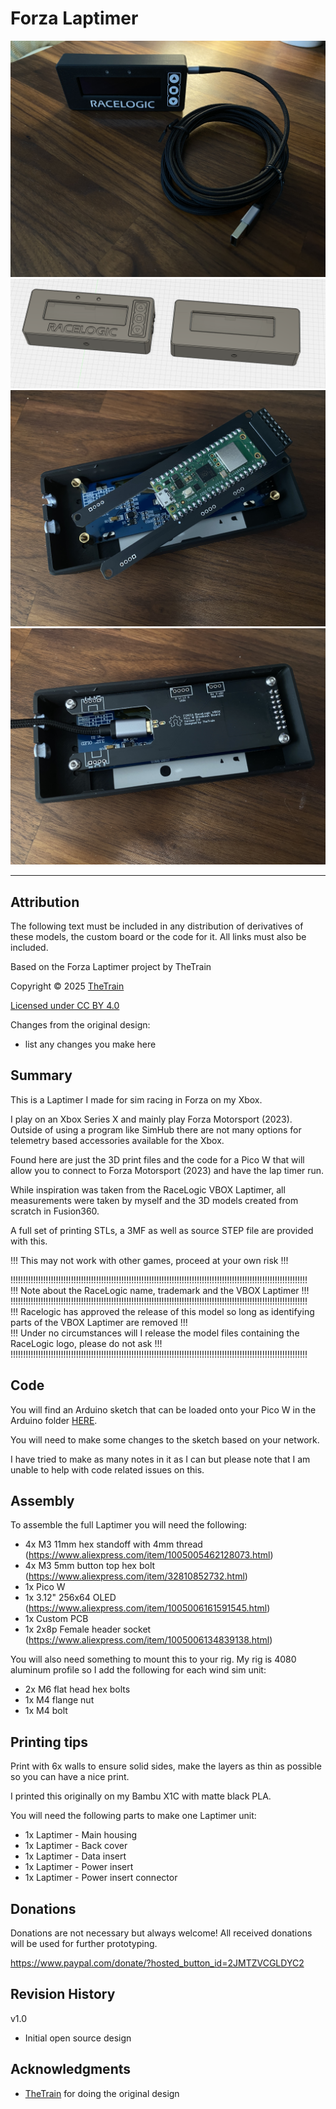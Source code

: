 # Forza Laptimer
![Laptimer 01](Assets/Laptimer_01.JPG)
![Laptimer 02](Assets/Laptimer_02.png)
![Laptimer 03](Assets/Laptimer_03.JPG)
![Laptimer 04](Assets/Laptimer_04.JPG)

---

## Attribution

The following text must be included in any distribution of derivatives of these models, the custom board or the code for it. All links must also be included.

Based on the Forza Laptimer project by TheTrain

Copyright © 2025 [TheTrain](https://x.com/thetrain24)

[Licensed under CC BY 4.0](https://creativecommons.org/licenses/by/4.0/)

Changes from the original design:
  - list any changes you make here


## Summary

This is a Laptimer I made for sim racing in Forza on my Xbox.  

I play on an Xbox Series X and mainly play Forza Motorsport (2023).  Outside of using a program like SimHub there are not many options for telemetry based accessories available for the Xbox.

Found here are just the 3D print files and the code for a Pico W that will allow you to connect to Forza Motorsport (2023) and have the lap timer run.

While inspiration was taken from the RaceLogic VBOX Laptimer, all measurements were taken by myself and the 3D models created from scratch in Fusion360.

A full set of printing STLs, a 3MF as well as source STEP file are provided with this.

!!! This may not work with other games, proceed at your own risk !!!

!!!!!!!!!!!!!!!!!!!!!!!!!!!!!!!!!!!!!!!!!!!!!!!!!!!!!!!!!!!!!!!!!!!!!!!!!!!!!!!!!!!!!!!!!!!!!!!!!!!!!!!!!!!!!!!!!!!!!!<br/>
!!! Note about the RaceLogic name, trademark and the VBOX Laptimer                                                 !!!<br/>
!!!!!!!!!!!!!!!!!!!!!!!!!!!!!!!!!!!!!!!!!!!!!!!!!!!!!!!!!!!!!!!!!!!!!!!!!!!!!!!!!!!!!!!!!!!!!!!!!!!!!!!!!!!!!!!!!!!!!!<br/>
!!! Racelogic has approved the release of this model so long as identifying parts of the VBOX Laptimer are removed !!!<br/>
!!! Under no circumstances will I release the model files containing the RaceLogic logo, please do not ask         !!!<br/>
!!!!!!!!!!!!!!!!!!!!!!!!!!!!!!!!!!!!!!!!!!!!!!!!!!!!!!!!!!!!!!!!!!!!!!!!!!!!!!!!!!!!!!!!!!!!!!!!!!!!!!!!!!!!!!!!!!!!!!<br/>


## Code

You will find an Arduino sketch that can be loaded onto your Pico W in the Arduino folder [HERE](Arduino%20Sketch/Xbox_Laptimer.ino).

You will need to make some changes to the sketch based on your network. 

I have tried to make as many notes in it as I can but please note that I am unable to help with code related issues on this.


## Assembly

To assemble the full Laptimer you will need the following:
- 4x M3 11mm hex standoff with 4mm thread (https://www.aliexpress.com/item/1005005462128073.html)
- 4x M3 5mm button top hex bolt (https://www.aliexpress.com/item/32810852732.html)
- 1x Pico W
- 1x 3.12" 256x64 OLED (https://www.aliexpress.com/item/1005006161591545.html)
- 1x Custom PCB
- 1x 2x8p Female header socket (https://www.aliexpress.com/item/1005006134839138.html)

You will also need something to mount this to your rig.  My rig is 4080 aluminum profile so I add the following for each wind sim unit:
- 2x M6 flat head hex bolts
- 1x M4 flange nut
- 1x M4 bolt


## Printing tips

Print with 6x walls to ensure solid sides, make the layers as thin as possible so you can have a nice print.

I printed this originally on my Bambu X1C with matte black PLA.

You will need the following parts to make one Laptimer unit:
- 1x Laptimer - Main housing
- 1x Laptimer - Back cover
- 1x Laptimer - Data insert
- 1x Laptimer - Power insert
- 1x Laptimer - Power insert connector


## Donations

Donations are not necessary but always welcome!  All received donations will be used for further prototyping.

https://www.paypal.com/donate/?hosted_button_id=2JMTZVCGLDYC2


## Revision History

v1.0
- Initial open source design


## Acknowledgments

- [TheTrain](https://x.com/thetrain24) for doing the original design